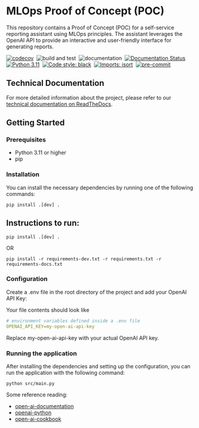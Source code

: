 # MLOps Proof of Concept (POC)

This repository contains a Proof of Concept (POC) for a self-service reporting assistant using MLOps principles. The assistant leverages the OpenAI API to provide an interactive and user-friendly interface for generating reports.


[![codecov](https://codecov.io/gh/prithvijitguha/mlops-poc/graph/badge.svg?token=HFNPEOC9NS)](https://codecov.io/gh/prithvijitguha/mlops-poc)&nbsp;
![build and test](https://github.com/prithvijitguha/mlops-poc/actions/workflows/build.yml/badge.svg?branch=main)&nbsp;
![documentation](https://readthedocs.org/projects/mlops-poc/badge/?version=latest)&nbsp;
[![Documentation Status](https://readthedocs.org/projects/mlops/badge/?version=latest)](https://flowrunner.readthedocs.io/en/latest/?badge=latest)&nbsp;
[![Python 3.11](https://img.shields.io/badge/python-3.11-%2334D058.svg)](https://www.python.org/downloads/release/python-390/)&nbsp;
[![Code style: black](https://img.shields.io/badge/code%20style-black-000000.svg)](https://github.com/psf/black)&nbsp;
[![Imports: isort](https://img.shields.io/badge/%20imports-isort-%231674b1?style=flat&labelColor=ef8336)](https://pycqa.github.io/isort/)&nbsp;
[![pre-commit](https://img.shields.io/badge/pre--commit-enabled-brightgreen?logo=pre-commit)](https://github.com/pre-commit/pre-commit)

## Technical Documentation

For more detailed information about the project, please refer to our [technical documentation on ReadTheDocs](https://mlops-poc.readthedocs.io/en/latest/).

## Getting Started

### Prerequisites

- Python 3.11 or higher
- pip

### Installation

You can install the necessary dependencies by running one of the following commands:

```shell
pip install .[dev] .
```
## Instructions to run:
```shell
pip install .[dev] .
```
OR

```shell
pip install -r requirements-dev.txt -r requirements.txt -r requirements-docs.txt

```

### Configuration

Create a .env file in the root directory of the project and add your OpenAI API Key:

Your file contents should look like

```yaml
# environment variables defined inside a .env file
OPENAI_API_KEY=my-open-ai-api-key
```

Replace my-open-ai-api-key with your actual OpenAI API key.

### Running the application

After installing the dependencies and setting up the configuration, you can run the application with the following command:
```shell
python src/main.py
```

Some reference reading:
- [open-ai-documentation](https://platform.openai.com/docs/introduction)
- [openai-python](https://github.com/openai/openai-python/tree/main)
- [open-ai-cookbook](https://github.com/openai/openai-cookbook/tree/main)
